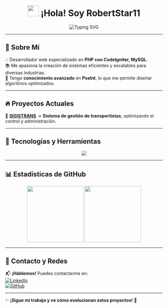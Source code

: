 <h1 align="center"> 
  <img src="https://media.giphy.com/media/hvRJCLFzcasrR4ia7z/giphy.gif" width="35">  
  ¡Hola! Soy RobertStar11
</h1>

<p align="center">
  <img src="https://readme-typing-svg.herokuapp.com?font=Fira+Code&pause=1000&color=00A8A8&center=true&width=500&lines=Desarrollador+Web+%7C+PHP+%7C+MySQL" alt="Typing SVG" />
</p>

---

## 🚀 Sobre Mí
💡 Desarrollador web especializado en **PHP con CodeIgniter, MySQL**.  
📚 Me apasiona la creación de sistemas eficientes y escalables para diversas industrias.  
🔧 Tengo **conocimiento avanzado** en **PseInt**, lo que me permite diseñar algoritmos optimizados.  

---

## 🔥 Proyectos Actuales
📌 **[SIGISTRANS](#)** → **Sistema de gestión de transportistas**, optimizando el control y administración.  

---

## 🎯 Tecnologías y Herramientas
<p align="center">
  <img src="https://skillicons.dev/icons?i=php,mysql,tailwind,html,css,js,github" />
</p>

---

## 📊 Estadísticas de GitHub  
<div align="center">
  <img height="180em" src="https://github-readme-stats.vercel.app/api?username=RobertStar11&show_icons=true&theme=tokyonight" />
  <img height="180em" src="https://github-readme-streak-stats.herokuapp.com/?user=RobertStar11&theme=tokyonight" />
</div>

---

## 📌 Contacto y Redes
📬 **¡Hablemos!** Puedes contactarme en:  
[![LinkedIn](https://img.shields.io/badge/LinkedIn-%230077B5.svg?style=for-the-badge&logo=linkedin&logoColor=white)](https://www.linkedin.com/in/roberto-julian-paico-vasquez-565237263/)  
[![GitHub](https://img.shields.io/badge/GitHub-%23121011.svg?style=for-the-badge&logo=github&logoColor=white)](https://github.com/RobertStar11)

---

✨ **¡Sigue mi trabajo y ve cómo evolucionan estos proyectos!** 🚀

<!---
RobertStar11/RobertStar11 is a ✨ special ✨ repository because its `README.md` (this file) appears on your GitHub profile.
You can click the Preview link to take a look at your changes.
--->
